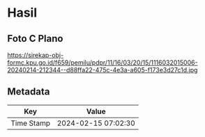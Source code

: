 # Hasil

## Foto C Plano

https://sirekap-obj-formc.kpu.go.id/f659/pemilu/pdpr/11/16/03/20/15/1116032015006-20240214-212344--d88ffa22-475c-4e3a-a605-f173e3d27c1d.jpg


## Metadata

| Key        | Value               |
| ---------- | ------------------- |
| Time Stamp | 2024-02-15 07:02:30 |



